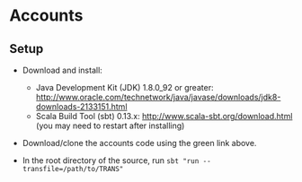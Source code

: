 # Accounts

## Setup
* Download and install:

  * Java Development Kit (JDK) 1.8.0_92 or greater: http://www.oracle.com/technetwork/java/javase/downloads/jdk8-downloads-2133151.html
  * Scala Build Tool (sbt) 0.13.x: http://www.scala-sbt.org/download.html (you may need to restart after installing)
  
* Download/clone the accounts code using the green link above.

* In the root directory of the source, run `sbt "run --transfile=/path/to/TRANS"`


